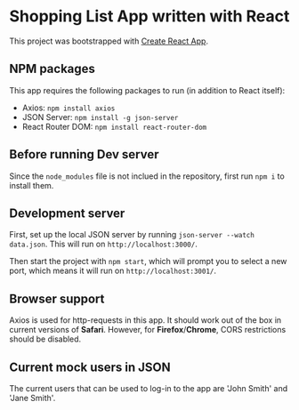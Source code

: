 # Shopping List App written with React

This project was bootstrapped with [Create React App](https://github.com/facebook/create-react-app).


## NPM packages

This app requires the following packages to run (in addition to React itself):
- Axios: `npm install axios`
- JSON Server: `npm install -g json-server`
- React Router DOM: `npm install react-router-dom`

## Before running Dev server

Since the `node_modules` file is not inclued in the repository, first run `npm i` to install them.


## Development server

First, set up the local JSON server by running `json-server --watch data.json`. This will run on `http://localhost:3000/`. 

Then start the project with `npm start`, which will prompt you to select a new port, which means it will run on `http://localhost:3001/`.


## Browser support
Axios is used for http-requests in this app. It should work out of the box in current versions of **Safari**. However, for **Firefox**/**Chrome**, CORS restrictions should be disabled.

## Current mock users in JSON
The current users that can be used to log-in to the app are 'John Smith' and 'Jane Smith'.


